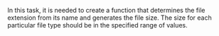 In this task, it is needed to create a function that determines the file extension from its name and generates the file size. The size for each particular file type should be in the specified range of values.

